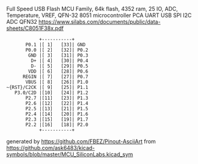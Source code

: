 Full Speed USB Flash MCU Family, 64k flash, 4352 ram, 25 IO, ADC, Temperature, VREF, QFN-32
8051 microcontroller PCA UART USB SPI I2C ADC QFN32
https://www.silabs.com/documents/public/data-sheets/C8051F38x.pdf


	            +-----------+
	       P0.1 |[ 1]   [33]| GND
	       P0.0 |[ 2]   [32]| P0.2
	        GND |[ 3]   [31]| P0.3
	         D+ |[ 4]   [30]| P0.4
	         D- |[ 5]   [29]| P0.5
	        VDD |[ 6]   [28]| P0.6
	      REGIN |[ 7]   [27]| P0.7
	       VBUS |[ 8]   [26]| P1.0
	~{RST}/C2CK |[ 9]   [25]| P1.1
	   P3.0/C2D |[10]   [24]| P1.2
	       P2.7 |[11]   [23]| P1.3
	       P2.6 |[12]   [22]| P1.4
	       P2.5 |[13]   [21]| P1.5
	       P2.4 |[14]   [20]| P1.6
	       P2.3 |[15]   [19]| P1.7
	       P2.2 |[16]   [18]| P2.0
	            +-----------+


generated by https://github.com/FBEZ/Pinout-AsciiArt from https://github.com/ask6483/kicad-symbols/blob/master/MCU_SiliconLabs.kicad_sym